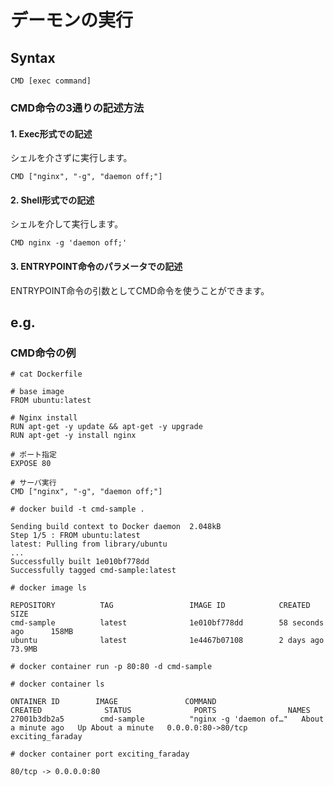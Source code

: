 # デーモンの実行
## Syntax
```
CMD [exec command]
```
### CMD命令の3通りの記述方法
#### 1. Exec形式での記述
シェルを介さずに実行します。
```
CMD ["nginx", "-g", "daemon off;"]
```
#### 2. Shell形式での記述
シェルを介して実行します。
```
CMD nginx -g 'daemon off;'
```
#### 3. ENTRYPOINT命令のパラメータでの記述
ENTRYPOINT命令の引数としてCMD命令を使うことができます。
## e.g.
### CMD命令の例
```
# cat Dockerfile
```
```
# base image
FROM ubuntu:latest

# Nginx install
RUN apt-get -y update && apt-get -y upgrade
RUN apt-get -y install nginx

# ポート指定
EXPOSE 80

# サーバ実行
CMD ["nginx", "-g", "daemon off;"]
```
```
# docker build -t cmd-sample .
```
```
Sending build context to Docker daemon  2.048kB
Step 1/5 : FROM ubuntu:latest
latest: Pulling from library/ubuntu
...
Successfully built 1e010bf778dd
Successfully tagged cmd-sample:latest
```
```
# docker image ls
```
```
REPOSITORY          TAG                 IMAGE ID            CREATED             SIZE
cmd-sample          latest              1e010bf778dd        58 seconds ago      158MB
ubuntu              latest              1e4467b07108        2 days ago          73.9MB
```
```
# docker container run -p 80:80 -d cmd-sample
```
```
# docker container ls
```
```
ONTAINER ID        IMAGE               COMMAND                  CREATED              STATUS              PORTS                NAMES
27001b3db2a5        cmd-sample          "nginx -g 'daemon of…"   About a minute ago   Up About a minute   0.0.0.0:80->80/tcp   exciting_faraday
```
```
# docker container port exciting_faraday
```
```
80/tcp -> 0.0.0.0:80
```
